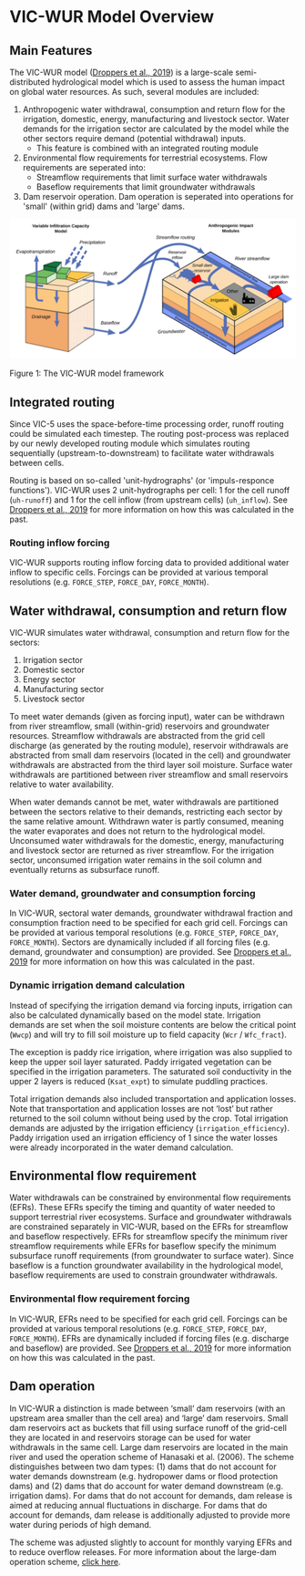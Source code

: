 # VIC-WUR Model Overview

## Main Features

The VIC-WUR model ([Droppers et al., 2019](../Documentation/References_vicwur.md)) is a large-scale semi-distributed hydrological model which is used to assess the human impact on global water resources. As such, several modules are included:

1. Anthropogenic water withdrawal, consumption and return flow for the irrigation, domestic, energy, manufacturing and livestock sector. Water demands for the irrigation sector are calculated by the model while the other sectors require demand (potential withdrawal) inputs.
	- This feature is combined with an integrated routing module
2. Environmental flow requirements for terrestrial ecosystems. Flow requirements are seperated into:
	- Streamflow requirements that limit surface water withdrawals
	- Baseflow requirements that limit groundwater withdrawals
3. Dam reservoir operation. Dam operation is seperated into operations for 'small' (within grid) dams and 'large' dams.

![VIC-WUR framework](../img/VIC-WUR_framework.svg)

Figure 1: The VIC-WUR model framework

## Integrated routing
Since VIC-5 uses the space-before-time processing order, runoff routing could be simulated each timestep. The routing post-process was replaced by our newly developed routing module which simulates routing sequentially (upstream-to-downstream) to facilitate water withdrawals between cells.

Routing is based on so-called 'unit-hydrographs' (or 'impuls-responce functions'). VIC-WUR uses 2 unit-hydrographs per cell: 1 for the cell runoff (`uh-runoff`) and 1 for the cell inflow (from upstream cells) (`uh_inflow`). See [Droppers et al., 2019](../Documentation/References_vicwur.md) for more information on how this was calculated in the past.

### Routing inflow forcing
VIC-WUR supports routing inflow forcing data to provided additional water inflow to specific cells. Forcings can be provided at various temporal resolutions (e.g. `FORCE_STEP`, `FORCE_DAY`, `FORCE_MONTH`).

## Water withdrawal, consumption and return flow
VIC-WUR simulates water withdrawal, consumption and return flow for the sectors:

1. Irrigation sector
2. Domestic sector
3. Energy sector
4. Manufacturing sector
5. Livestock sector

To meet water demands (given as forcing input), water can be withdrawn from river streamflow, small (within-grid) reservoirs and groundwater resources. Streamflow withdrawals are abstracted from the grid cell discharge (as generated by the routing module), reservoir withdrawals are abstracted from small dam reservoirs (located in the cell) and groundwater withdrawals are abstracted from the third layer soil moisture. Surface water withdrawals are partitioned between river streamflow and small reservoirs relative to water availability.

When water demands cannot be met, water withdrawals are partitioned between the sectors relative to their demands, restricting each sector by the same relative amount. Withdrawn water is partly consumed, meaning the water evaporates and does not return to the hydrological model. Unconsumed water withdrawals for the domestic, energy, manufacturing and livestock sector are returned as river streamflow. For the irrigation sector, unconsumed irrigation water remains in the soil column and eventually returns as subsurface runoff.

### Water demand, groundwater and consumption forcing
In VIC-WUR, sectoral water demands, groundwater withdrawal fraction and consumption fraction need to be specified for each grid cell. Forcings can be provided at various temporal resolutions (e.g. `FORCE_STEP`, `FORCE_DAY`, `FORCE_MONTH`). Sectors are dynamically included if all forcing files (e.g. demand, groundwater and consumption) are provided. See [Droppers et al., 2019](../Documentation/References_vicwur.md) for more information on how this was calculated in the past.

### Dynamic irrigation demand calculation
Instead of specifying the irrigation demand via forcing inputs, irrigation can also be calculated dynamically based on the model state. Irrigation demands are set when the soil moisture contents are below the critical point (`Wwcp`) and will try to fill soil moisture up to field capacity (`Wcr` / `Wfc_fract`).

The exception is paddy rice irrigation, where irrigation was also supplied to keep the upper soil layer saturated. Paddy irrigated vegetation can be specified in the irrigation parameters. The saturated soil conductivity in the upper 2 layers is reduced (`Ksat_expt`) to simulate puddling practices.

Total irrigation demands also included transportation and application losses. Note that transportation and application losses are not ‘lost’ but rather returned to the soil column without being used by the crop. Total irrigation demands are adjusted by the irrigation efficiency (`irrigation_efficiency`). Paddy irrigation used an irrigation efficiency of 1 since the water losses were already incorporated in the water demand calculation.

## Environmental flow requirement
Water withdrawals can be constrained by environmental flow requirements (EFRs). These EFRs specify the timing and quantity of water needed to support terrestrial river ecosystems. Surface and groundwater withdrawals are constrained separately in VIC-WUR, based on the EFRs for streamflow and baseflow respectively. EFRs for streamflow specify the minimum river streamflow requirements while EFRs for baseflow specify the minimum subsurface runoff  requirements (from groundwater to surface water). Since baseflow is a function groundwater availability in the hydrological model, baseflow requirements are used to constrain groundwater withdrawals.

### Environmental flow requirement forcing
In VIC-WUR, EFRs need to be specified for each grid cell. Forcings can be provided at various temporal resolutions (e.g. `FORCE_STEP`, `FORCE_DAY`, `FORCE_MONTH`). EFRs are dynamically included if forcing files (e.g. discharge and baseflow) are provided. See [Droppers et al., 2019](../Documentation/References_vicwur.md) for more information on how this was calculated in the past.

## Dam operation
In VIC-WUR a distinction is made between ‘small’ dam reservoirs (with an upstream area smaller than the cell area) and ‘large’ dam reservoirs. Small dam reservoirs act as buckets that fill using surface runoff of the grid-cell they are located in and reservoirs storage can be used for water withdrawals in the same cell. Large dam reservoirs are located in the main river and used the operation scheme of Hanasaki et al. (2006). The scheme distinguishes between two dam types: (1) dams that do not account for water demands downstream (e.g. hydropower dams or flood protection dams) and (2) dams that do account for water demand downstream (e.g. irrigation dams). For dams that do not account for demands, dam release is aimed at reducing annual fluctuations in discharge. For dams that do account for demands, dam release is additionally adjusted to provide more water during periods of high demand.

The scheme was adjusted slightly to account for monthly varying EFRs and to reduce overflow releases. For more information about the large-dam operation scheme, [click here](DamOperationText.md).
